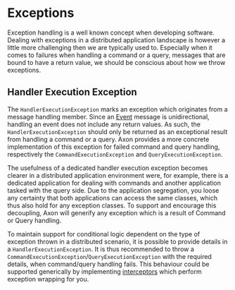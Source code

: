 # Exceptions

Exception handling is a well known concept when developing software.
Dealing with exceptions in a distributed application landscape is however a little more challenging then we are typically used to.
Especially when it comes to failures when handling a command or a query, messages that are bound to have a return value,
 we should be conscious about how we throw exceptions.
 
## Handler Execution Exception

The `HandlerExecutionException` marks an exception which originates from a message handling member.
Since an [Event](../../configuring-infrastructure-components/messaging-concepts/messaging-concepts.md#events)
 message is unidirectional, handling an event does not include any return values.
As such,
 the `HandlerExecutionException` should only be returned as an exceptional result from handling a command or a query.
Axon provides a more concrete implementation of this exception for failed command and query handling,
 respectively the `CommandExecutionException` and `QueryExecutionException`. 

The usefulness of a dedicated handler execution exception becomes clearer in a distributed application environment were,
 for example, 
 there is a dedicated application for dealing with commands and another application tasked with the query side.
Due to the application segregation, you loose any certainty that both applications can access the same classes,
 which thus also hold for any exception classes.
To support and encourage this decoupling,
 Axon will generify any exception which is a result of Command or Query handling.
 
To maintain support for conditional logic dependent on the type of exception thrown in a distributed scenario,
 it is possible to provide details in a `HandlerExecutionException`.
It is thus recommended to throw a `CommandExecutionException`/`QueryExecutionException` with the required details,
 when command/query handling fails.
This behaviour could be supported generically by implementing
 [interceptors](../../configuring-infrastructure-components/messaging-concepts/message-intercepting.md) which perform 
 exception wrapping for you.
